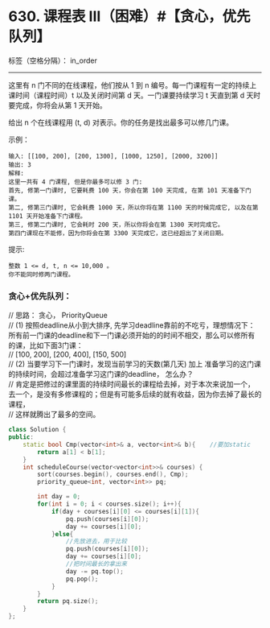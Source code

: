 ﻿# 630. 课程表 III（困难）#【贪心，优先队列】

标签（空格分隔）： in_order

---
这里有 n 门不同的在线课程，他们按从 1 到 n 编号。每一门课程有一定的持续上课时间（课程时间）t 以及关闭时间第 d 天。一门课要持续学习 t 天直到第 d 天时要完成，你将会从第 1 天开始。

给出 n 个在线课程用 (t, d) 对表示。你的任务是找出最多可以修几门课。

示例：
    
    输入: [[100, 200], [200, 1300], [1000, 1250], [2000, 3200]]
    输出: 3
    解释: 
    这里一共有 4 门课程, 但是你最多可以修 3 门:
    首先, 修第一门课时, 它要耗费 100 天，你会在第 100 天完成, 在第 101 天准备下门课。
    第二, 修第三门课时, 它会耗费 1000 天，所以你将在第 1100 天的时候完成它, 以及在第 1101 天开始准备下门课程。
    第三, 修第二门课时, 它会耗时 200 天，所以你将会在第 1300 天时完成它。
    第四门课现在不能修，因为你将会在第 3300 天完成它，这已经超出了关闭日期。

提示:

    整数 1 <= d, t, n <= 10,000 。
    你不能同时修两门课程。

### 贪心+优先队列：
// 思路： 贪心， PriorityQueue    
// (1) 按照deadline从小到大排序, 先学习deadline靠前的不吃亏，理想情况下：所有前一门课的deadline和下一门课必须开始的的时间不相交，那么可以修所有的课，比如下面3门课：    
// [100, 200], [200, 400], [150, 500]    
// (2) 当要学习下一门课时，发现当前学习的天数(第几天) 加上 准备学习的这门课的持续时间，会超过准备学习这门课的deadline， 怎么办？    
// 肯定是把修过的课里面的持续时间最长的课程给去掉，对于本次来说加一个，去一个，是没有多修课程的；但是有可能多后续的就有收益，因为你去掉了最长的课程，    
// 这样就腾出了最多的空间。    
```c++
class Solution {
public:
    static bool Cmp(vector<int>& a, vector<int>& b){    //要加static
        return a[1] < b[1];
    }
    int scheduleCourse(vector<vector<int>>& courses) {
        sort(courses.begin(), courses.end(), Cmp);
        priority_queue<int, vector<int>> pq;

        int day = 0;
        for(int i = 0; i < courses.size(); i++){
            if(day + courses[i][0] <= courses[i][1]){
                pq.push(courses[i][0]);
                day += courses[i][0];
            }else{
                //先放进去，用于比较
                pq.push(courses[i][0]);
                day += courses[i][0];
                //把时间最长的拿出来
                day -= pq.top();
                pq.pop();
            }
        }
        return pq.size();
    }
};
```
